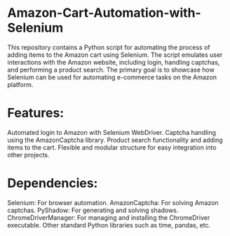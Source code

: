 # Amazon-Cart-Automation-with-Selenium
This repository contains a Python script for automating the process of adding items to the Amazon cart using Selenium. The script emulates user interactions with the Amazon website, including login, handling captchas, and performing a product search. The primary goal is to showcase how Selenium can be used for automating e-commerce tasks on the Amazon platform.

# Features:

Automated login to Amazon with Selenium WebDriver.
Captcha handling using the AmazonCaptcha library.
Product search functionality and adding items to the cart.
Flexible and modular structure for easy integration into other projects.

# Dependencies:

Selenium: For browser automation.
AmazonCaptcha: For solving Amazon captchas.
PyShadow: For generating and solving shadows.
ChromeDriverManager: For managing and installing the ChromeDriver executable.
Other standard Python libraries such as time, pandas, etc.
